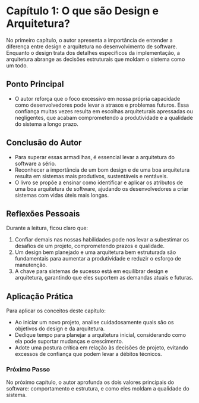 # Capítulo 1: O que são Design e Arquitetura?
No primeiro capítulo, o autor apresenta a importância de entender a diferença entre design e arquitetura no desenvolvimento de software. Enquanto o design trata dos detalhes específicos da implementação, a arquitetura abrange as decisões estruturais que moldam o sistema como um todo.

## Ponto Principal
- O autor reforça que o foco excessivo em nossa própria capacidade como desenvolvedores pode levar a atrasos e problemas futuros. Essa confiança muitas vezes resulta em escolhas arquiteturais apressadas ou negligentes, que acabam comprometendo a produtividade e a qualidade do sistema a longo prazo.

## Conclusão do Autor
- Para superar essas armadilhas, é essencial levar a arquitetura do software a sério.
- Reconhecer a importância de um bom design e de uma boa arquitetura resulta em sistemas mais produtivos, sustentáveis e rentáveis.
- O livro se propõe a ensinar como identificar e aplicar os atributos de uma boa arquitetura de software, ajudando os desenvolvedores a criar sistemas com vidas úteis mais longas.

## Reflexões Pessoais
Durante a leitura, ficou claro que:
1. Confiar demais nas nossas habilidades pode nos levar a subestimar os desafios de um projeto, comprometendo prazos e qualidade.
2. Um design bem planejado e uma arquitetura bem estruturada são fundamentais para aumentar a produtividade e reduzir o esforço de manutenção.
3. A chave para sistemas de sucesso está em equilibrar design e arquitetura, garantindo que eles suportem as demandas atuais e futuras.

## Aplicação Prática
Para aplicar os conceitos deste capítulo:
- Ao iniciar um novo projeto, analise cuidadosamente quais são os objetivos do design e da arquitetura.
- Dedique tempo para planejar a arquitetura inicial, considerando como ela pode suportar mudanças e crescimento.
- Adote uma postura crítica em relação às decisões de projeto, evitando excessos de confiança que podem levar a débitos técnicos.

### Próximo Passo
No próximo capítulo, o autor aprofunda os dois valores principais do software: comportamento e estrutura, e como eles moldam a qualidade do sistema.
